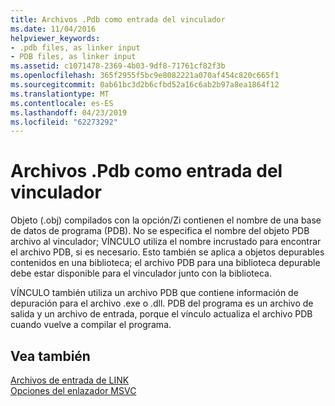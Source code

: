 ```yaml
---
title: Archivos .Pdb como entrada del vinculador
ms.date: 11/04/2016
helpviewer_keywords:
- .pdb files, as linker input
- PDB files, as linker input
ms.assetid: c1071478-2369-4b03-9df8-71761cf82f3b
ms.openlocfilehash: 365f2955f5bc9e8082221a070af454c820c665f1
ms.sourcegitcommit: 0ab61bc3d2b6cfbd52a16c6ab2b97a8ea1864f12
ms.translationtype: MT
ms.contentlocale: es-ES
ms.lasthandoff: 04/23/2019
ms.locfileid: "62273292"
---
```

# <a name="pdb-files-as-linker-input"></a>Archivos .Pdb como entrada del vinculador

Objeto (.obj) compilados con la opción/Zi contienen el nombre de una base de datos de programa (PDB). No se especifica el nombre del objeto PDB archivo al vinculador; VÍNCULO utiliza el nombre incrustado para encontrar el archivo PDB, si es necesario. Esto también se aplica a objetos depurables contenidos en una biblioteca; el archivo PDB para una biblioteca depurable debe estar disponible para el vinculador junto con la biblioteca.

VÍNCULO también utiliza un archivo PDB que contiene información de depuración para el archivo .exe o .dll. PDB del programa es un archivo de salida y un archivo de entrada, porque el vínculo actualiza el archivo PDB cuando vuelve a compilar el programa.

## <a name="see-also"></a>Vea también

[Archivos de entrada de LINK](link-input-files.md)<br/>
[Opciones del enlazador MSVC](linker-options.md)
